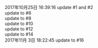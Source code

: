 2017年10月25日 16:39:16 update #1 and #2  
update to #6  
update to #8  
update to #10   
update to #12  
update to #14  
2017年11月 3日 18:22:45 update to #16  
